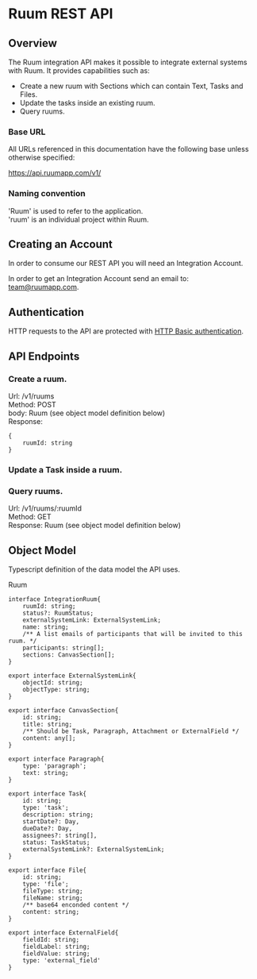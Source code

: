 
# Ruum REST API

## Overview

The Ruum integration API makes it possible to integrate external systems with Ruum. It provides capabilities such as:

- Create a new ruum with Sections which can contain Text, Tasks and Files.
- Update the tasks inside an existing ruum.
- Query ruums.

### Base URL

All URLs referenced in this documentation have the following base unless otherwise specified:

https://api.ruumapp.com/v1/

### Naming convention

'Ruum' is used to refer to the application.   
'ruum' is an individual project within Ruum. 

## Creating an Account

In order to consume our REST API you will need an Integration Account. 

In order to get an Integration Account send an email to: team@ruumapp.com.  

## Authentication 

HTTP requests to the API are protected with [HTTP Basic authentication](https://en.wikipedia.org/wiki/Basic_access_authentication).


## API Endpoints

### Create a ruum.

Url: /v1/ruums  
Method: POST  
body: Ruum (see object model definition below)  
Response:  
```
{
    ruumId: string
}
```

### Update a Task inside a ruum.


### Query ruums.

Url: /v1/ruums/:ruumId  
Method: GET  
Response: Ruum (see object model definition below)  


## Object Model 

Typescript definition of the data model the API uses.

Ruum
```
interface IntegrationRuum{
    ruumId: string;
    status?: RuumStatus;
    externalSystemLink: ExternalSystemLink;
    name: string;
    /** A list emails of participants that will be invited to this ruum. */
    participants: string[];
    sections: CanvasSection[];
}

export interface ExternalSystemLink{
    objectId: string;
    objectType: string;
}

export interface CanvasSection{
    id: string;
    title: string;
    /** Should be Task, Paragraph, Attachment or ExternalField */
    content: any[];
}

export interface Paragraph{
    type: 'paragraph';
    text: string;
}

export interface Task{
    id: string;
    type: 'task';
    description: string;
    startDate?: Day,
    dueDate?: Day,
    assignees?: string[],
    status: TaskStatus;
    externalSystemLink?: ExternalSystemLink;
}

export interface File{
    id: string;
    type: 'file';
    fileType: string;
    fileName: string;
    /** base64 enconded content */
    content: string;
}

export interface ExternalField{
    fieldId: string;
    fieldLabel: string;
    fieldValue: string;
    type: 'external_field'
}

```